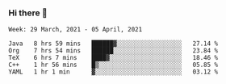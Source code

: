 ### Hi there 👋

<!--START_SECTION:waka-->
```text
Week: 29 March, 2021 - 05 April, 2021

Java   8 hrs 59 mins   ██████▓░░░░░░░░░░░░░░░░░░   27.14 % 
Org    7 hrs 54 mins   ██████░░░░░░░░░░░░░░░░░░░   23.84 % 
TeX    6 hrs 7 mins    ████▓░░░░░░░░░░░░░░░░░░░░   18.46 % 
C++    1 hr 56 mins    █▒░░░░░░░░░░░░░░░░░░░░░░░   05.85 % 
YAML   1 hr 1 min      ▓░░░░░░░░░░░░░░░░░░░░░░░░   03.12 % 
```
<!--END_SECTION:waka-->

<!--
**yqmmm/yqmmm** is a ✨ _special_ ✨ repository because its `README.md` (this file) appears on your GitHub profile.

Here are some ideas to get you started:

- 🔭 I’m currently working on ...
- 🌱 I’m currently learning ...
- 👯 I’m looking to collaborate on ...
- 🤔 I’m looking for help with ...
- 💬 Ask me about ...
- 📫 How to reach me: ...
- 😄 Pronouns: ...
- ⚡ Fun fact: ...
-->
